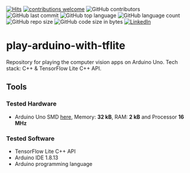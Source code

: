 [![Hits](https://hits.seeyoufarm.com/api/count/incr/badge.svg?url=https%3A%2F%2Fgithub.com%2Fmheriyanto%2Fplay-arduino-with-tflite&count_bg=%2379C83D&title_bg=%23555555&icon=&icon_color=%23E7E7E7&title=hits&edge_flat=false)](https://hits.seeyoufarm.com)
[![contributions welcome](https://img.shields.io/badge/contributions-welcome-brightgreen.svg?style=flat)](https://github.com/mheriyanto/play-arduino-with-tflite/issues)
![GitHub contributors](https://img.shields.io/github/contributors/mheriyanto/play-arduino-with-tflite)
![GitHub last commit](https://img.shields.io/github/last-commit/mheriyanto/play-arduino-with-tflite)
![GitHub top language](https://img.shields.io/github/languages/top/mheriyanto/play-arduino-with-tflite)
![GitHub language count](https://img.shields.io/github/languages/count/mheriyanto/play-arduino-with-tflite)
![GitHub repo size](https://img.shields.io/github/repo-size/mheriyanto/play-arduino-with-tflite)
![GitHub code size in bytes](https://img.shields.io/github/languages/code-size/mheriyanto/play-arduino-with-tflite)
[![LinkedIn](https://img.shields.io/badge/-LinkedIn-black.svg?style=flat&logo=linkedin&colorB=555)](https://id.linkedin.com/in/mheriyanto)

# play-arduino-with-tflite
Repository for playing the computer vision apps on Arduino Uno. Tech stack: C++ &amp; TensorFlow Lite C++ API. 

## Tools
### Tested Hardware
+ Arduino Uno SMD [here](https://www.arduino.cc/en/Main/ArduinoBoardUnoSMD), Memory: **32 kB**, RAM: **2 kB** and Processor **16 MHz** 

###  Tested Software
+ TensorFlow Lite C++ API
+ Arduino IDE 1.8.13
+ Arduino programming language
